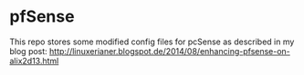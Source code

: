 pfSense
=======

This repo stores some modified config files for pcSense as described in my blog post:
http://linuxerianer.blogspot.de/2014/08/enhancing-pfsense-on-alix2d13.html
